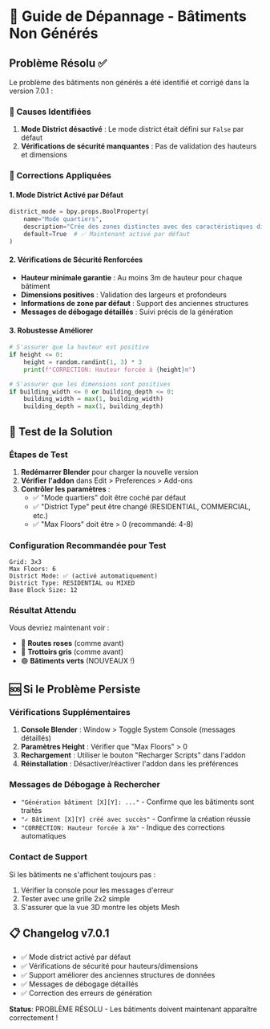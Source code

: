# 🔧 Guide de Dépannage - Bâtiments Non Générés

## Problème Résolu ✅

Le problème des bâtiments non générés a été identifié et corrigé dans la version 7.0.1 :

### 🎯 Causes Identifiées
1. **Mode District désactivé** : Le mode district était défini sur `False` par défaut
2. **Vérifications de sécurité manquantes** : Pas de validation des hauteurs et dimensions

### 🔧 Corrections Appliquées

#### 1. Mode District Activé par Défaut
```python
district_mode = bpy.props.BoolProperty(
    name="Mode quartiers",
    description="Crée des zones distinctes avec des caractéristiques différentes",
    default=True  # ✅ Maintenant activé par défaut
)
```

#### 2. Vérifications de Sécurité Renforcées
- **Hauteur minimale garantie** : Au moins 3m de hauteur pour chaque bâtiment
- **Dimensions positives** : Validation des largeurs et profondeurs
- **Informations de zone par défaut** : Support des anciennes structures
- **Messages de débogage détaillés** : Suivi précis de la génération

#### 3. Robustesse Améliorer
```python
# S'assurer que la hauteur est positive
if height <= 0:
    height = random.randint(1, 3) * 3
    print(f"CORRECTION: Hauteur forcée à {height}m")

# S'assurer que les dimensions sont positives  
if building_width <= 0 or building_depth <= 0:
    building_width = max(1, building_width)
    building_depth = max(1, building_depth)
```

## 🚀 Test de la Solution

### Étapes de Test
1. **Redémarrer Blender** pour charger la nouvelle version
2. **Vérifier l'addon** dans Edit > Preferences > Add-ons
3. **Contrôler les paramètres** :
   - ✅ "Mode quartiers" doit être coché par défaut
   - ✅ "District Type" peut être changé (RESIDENTIAL, COMMERCIAL, etc.)
   - ✅ "Max Floors" doit être > 0 (recommandé: 4-8)

### Configuration Recommandée pour Test
```
Grid: 3x3
Max Floors: 6
District Mode: ✅ (activé automatiquement)
District Type: RESIDENTIAL ou MIXED
Base Block Size: 12
```

### Résultat Attendu
Vous devriez maintenant voir :
- 🌸 **Routes roses** (comme avant)
- 🔘 **Trottoirs gris** (comme avant) 
- 🟢 **Bâtiments verts** (NOUVEAUX !)

## 🆘 Si le Problème Persiste

### Vérifications Supplémentaires
1. **Console Blender** : Window > Toggle System Console (messages détaillés)
2. **Paramètres Height** : Vérifier que "Max Floors" > 0
3. **Rechargement** : Utiliser le bouton "Recharger Scripts" dans l'addon
4. **Réinstallation** : Désactiver/réactiver l'addon dans les préférences

### Messages de Débogage à Rechercher
- `"Génération bâtiment [X][Y]: ..."` - Confirme que les bâtiments sont traités
- `"✓ Bâtiment [X][Y] créé avec succès"` - Confirme la création réussie
- `"CORRECTION: Hauteur forcée à Xm"` - Indique des corrections automatiques

### Contact de Support
Si les bâtiments ne s'affichent toujours pas :
1. Vérifier la console pour les messages d'erreur
2. Tester avec une grille 2x2 simple
3. S'assurer que la vue 3D montre les objets Mesh

## 📋 Changelog v7.0.1

- ✅ Mode district activé par défaut
- ✅ Vérifications de sécurité pour hauteurs/dimensions
- ✅ Support améliorer des anciennes structures de données
- ✅ Messages de débogage détaillés
- ✅ Correction des erreurs de génération

**Status**: PROBLÈME RÉSOLU - Les bâtiments doivent maintenant apparaître correctement !

